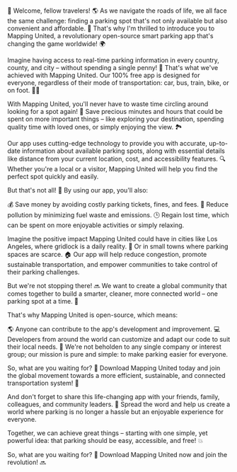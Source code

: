 🚀 Welcome, fellow travelers! 🌎 As we navigate the roads of life, we all face the same challenge: finding a parking spot that's not only available but also convenient and affordable. 💸 That's why I'm thrilled to introduce you to Mapping United, a revolutionary open-source smart parking app that's changing the game worldwide! 🌍

Imagine having access to real-time parking information in every country, county, and city – without spending a single penny! 💸 That's what we've achieved with Mapping United. Our 100% free app is designed for everyone, regardless of their mode of transportation: car, bus, train, bike, or on foot. 🚶‍♀️

With Mapping United, you'll never have to waste time circling around looking for a spot again! 🔴 Save precious minutes and hours that could be spent on more important things – like exploring your destination, spending quality time with loved ones, or simply enjoying the view. 🏞️

Our app uses cutting-edge technology to provide you with accurate, up-to-date information about available parking spots, along with essential details like distance from your current location, cost, and accessibility features. 🔍 Whether you're a local or a visitor, Mapping United will help you find the perfect spot quickly and easily.

But that's not all! 🎉 By using our app, you'll also:

💰 Save money by avoiding costly parking tickets, fines, and fees.
🌟 Reduce pollution by minimizing fuel waste and emissions.
🕒 Regain lost time, which can be spent on more enjoyable activities or simply relaxing.

Imagine the positive impact Mapping United could have in cities like Los Angeles, where gridlock is a daily reality. 🚗 Or in small towns where parking spaces are scarce. 🏠 Our app will help reduce congestion, promote sustainable transportation, and empower communities to take control of their parking challenges.

But we're not stopping there! 🔜 We want to create a global community that comes together to build a smarter, cleaner, more connected world – one parking spot at a time. 💪

That's why Mapping United is open-source, which means:

🌎 Anyone can contribute to the app's development and improvement.
💻 Developers from around the world can customize and adapt our code to suit their local needs.
🌟 We're not beholden to any single company or interest group; our mission is pure and simple: to make parking easier for everyone.

So, what are you waiting for? 🎉 Download Mapping United today and join the global movement towards a more efficient, sustainable, and connected transportation system! 🚀

And don't forget to share this life-changing app with your friends, family, colleagues, and community leaders. 📱 Spread the word and help us create a world where parking is no longer a hassle but an enjoyable experience for everyone.

Together, we can achieve great things – starting with one simple, yet powerful idea: that parking should be easy, accessible, and free! 💥

So, what are you waiting for? 🎉 Download Mapping United now and join the revolution! 🔜